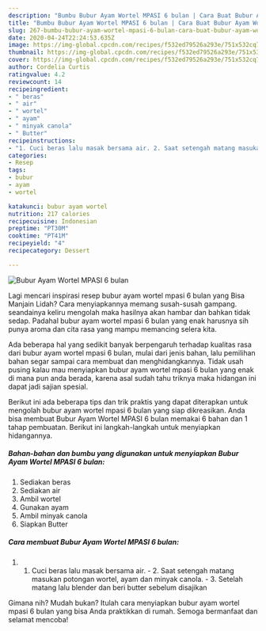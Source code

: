 ```yaml
---
description: "Bumbu Bubur Ayam Wortel MPASI 6 bulan | Cara Buat Bubur Ayam Wortel MPASI 6 bulan Yang Sempurna"
title: "Bumbu Bubur Ayam Wortel MPASI 6 bulan | Cara Buat Bubur Ayam Wortel MPASI 6 bulan Yang Sempurna"
slug: 267-bumbu-bubur-ayam-wortel-mpasi-6-bulan-cara-buat-bubur-ayam-wortel-mpasi-6-bulan-yang-sempurna
date: 2020-04-24T22:24:53.635Z
image: https://img-global.cpcdn.com/recipes/f532ed79526a293e/751x532cq70/bubur-ayam-wortel-mpasi-6-bulan-foto-resep-utama.jpg
thumbnail: https://img-global.cpcdn.com/recipes/f532ed79526a293e/751x532cq70/bubur-ayam-wortel-mpasi-6-bulan-foto-resep-utama.jpg
cover: https://img-global.cpcdn.com/recipes/f532ed79526a293e/751x532cq70/bubur-ayam-wortel-mpasi-6-bulan-foto-resep-utama.jpg
author: Cordelia Curtis
ratingvalue: 4.2
reviewcount: 14
recipeingredient:
- " beras"
- " air"
- " wortel"
- " ayam"
- " minyak canola"
- " Butter"
recipeinstructions:
- "1. Cuci beras lalu masak bersama air. 2. Saat setengah matang masukan potongan wortel, ayam dan minyak canola. 3. Setelah matang lalu blender dan beri butter sebelum disajikan"
categories:
- Resep
tags:
- bubur
- ayam
- wortel

katakunci: bubur ayam wortel 
nutrition: 217 calories
recipecuisine: Indonesian
preptime: "PT30M"
cooktime: "PT41M"
recipeyield: "4"
recipecategory: Dessert

---
```



![Bubur Ayam Wortel MPASI 6 bulan](https://img-global.cpcdn.com/recipes/f532ed79526a293e/751x532cq70/bubur-ayam-wortel-mpasi-6-bulan-foto-resep-utama.jpg)

Lagi mencari inspirasi resep bubur ayam wortel mpasi 6 bulan yang Bisa Manjain Lidah? Cara menyiapkannya memang susah-susah gampang. seandainya keliru mengolah maka hasilnya akan hambar dan bahkan tidak sedap. Padahal bubur ayam wortel mpasi 6 bulan yang enak harusnya sih punya aroma dan cita rasa yang mampu memancing selera kita.



Ada beberapa hal yang sedikit banyak berpengaruh terhadap kualitas rasa dari bubur ayam wortel mpasi 6 bulan, mulai dari jenis bahan, lalu pemilihan bahan segar sampai cara membuat dan menghidangkannya. Tidak usah pusing kalau mau menyiapkan bubur ayam wortel mpasi 6 bulan yang enak di mana pun anda berada, karena asal sudah tahu triknya maka hidangan ini dapat jadi sajian spesial.


Berikut ini ada beberapa tips dan trik praktis yang dapat diterapkan untuk mengolah bubur ayam wortel mpasi 6 bulan yang siap dikreasikan. Anda bisa membuat Bubur Ayam Wortel MPASI 6 bulan memakai 6 bahan dan 1 tahap pembuatan. Berikut ini langkah-langkah untuk menyiapkan hidangannya.

<!--inarticleads1-->

##### Bahan-bahan dan bumbu yang digunakan untuk menyiapkan Bubur Ayam Wortel MPASI 6 bulan:

1. Sediakan  beras
1. Sediakan  air
1. Ambil  wortel
1. Gunakan  ayam
1. Ambil  minyak canola
1. Siapkan  Butter




<!--inarticleads2-->

##### Cara membuat Bubur Ayam Wortel MPASI 6 bulan:

1. 1. Cuci beras lalu masak bersama air. - 2. Saat setengah matang masukan potongan wortel, ayam dan minyak canola. - 3. Setelah matang lalu blender dan beri butter sebelum disajikan




Gimana nih? Mudah bukan? Itulah cara menyiapkan bubur ayam wortel mpasi 6 bulan yang bisa Anda praktikkan di rumah. Semoga bermanfaat dan selamat mencoba!
